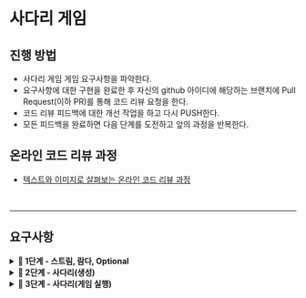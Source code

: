 # 사다리 게임

## 진행 방법

* 사다리 게임 게임 요구사항을 파악한다.
* 요구사항에 대한 구현을 완료한 후 자신의 github 아이디에 해당하는 브랜치에 Pull Request(이하 PR)를 통해 코드 리뷰 요청을 한다.
* 코드 리뷰 피드백에 대한 개선 작업을 하고 다시 PUSH한다.
* 모든 피드백을 완료하면 다음 단계를 도전하고 앞의 과정을 반복한다.

## 온라인 코드 리뷰 과정

* [텍스트와 이미지로 살펴보는 온라인 코드 리뷰 과정](https://github.com/nextstep-step/nextstep-docs/tree/master/codereview)

</br>

---

## 요구사항

<details>
<summary><b>🚀 1단계 - 스트림, 람다, Optional</b></summary>

**실습**
> - [X] Lambda1. CarTest 내 MoveStrategy에 대한 익명 클래스로 구현하고 있는데 람다를 적용해 구현
> - [X] Lambda2. nextstep.fp.Lambda의 sumAll, sumAllEven, sumAllOverThree method 소스 코드를 확인하고 중복 제거
> - [X] Stream1. List에 담긴 모든 숫자 중 3보다 큰 숫자를 2배 한 후 모든 값의 합 산출
>    - nextstep.fp.StreamStudyTest 클래스의 sumOverThreeAndDouble() 테스트를 pass해야 한다.
> - [X] Stream2. nextstep.fp.StreamStudy 클래스의 printLongestWordTop100() 메서드를 구현한다. 요구사항은 다음과 같다. 
>   - 단어의 길이가 12자를 초과하는 단어를 추출한다.
>   - 12자가 넘는 단어 중 길이가 긴 순서로 100개의 단어를 추출한다.
>   - 단어 중복을 허용하지 않는다. 즉, 서로 다른 단어 100개를 추출해야 한다.
>   - 추출한 100개의 단어를 출력한다. 모든 단어는 소문자로 출력해야 한다.
> - [X] Optional1. nextstep.optional.User의 ageIsInRange1() 메소드는 30살 이상, 45살 이하에 해당하는 User가 존재하는 경우 true를 반환하는 메소드이다. 같은 기능을 Optional을 활용해 ageIsInRange2() 메소드에 구현
> - [X] Optional2. nextstep.optional.Users의 getUser() 메소드를 자바 8의 stream과 Optional을 활용해 구현
> - [X] Optional3. nextstep.optional.ExpressionTest의 테스트가 통과하도록 Expression의 of 메소드를 구현
</details>

<details>
<summary><b>🚀 2단계 - 사다리(생성)</b></summary>

**기능 요구사항**
> - [X] 사다리 게임에 참여하는 사람 이름을 한 줄로 입력받는다.
>> - [X] 사람 이름은 최대 다섯글자이다.
>> - [X] 사람 이름을 (,) 쉼표로 구분한다.
> - [X] 최대 사다리 높이를 입력받는다.
> - [X] 입력받은 이름들을 사다리 게임에 참여시킨다.
> - [X] 사다리를 생성한다.
>> - [X] 라인의 좌표 값에 선이 있는지 유무를 판단한다.
>> - [X] horizontal line 이 `|-----|-----|` 이런 식으로 겹치면 안된다.
> - [X] 사다리 게임에 참여하는 이름과 사다리를 출력한다.

</details>

<details>
<summary><b>🚀 3단계 - 사다리(게임 실행)</b></summary>

**기능 요구사항**
> - [X] 사다리 실행 결과를 입력한다.
>> - [X] 이 때, 입력한 사다리 실행 결과 값은 참여 인원수와 똑같아야한다.
> - [X] 입력한 실행 결과를 토대로 사다리를 출력한다.
> - [ ] 결과를 보고싶은 사람을 입력한다. 
> - [ ] 사다리 실행 결과를 출력한다.
>> - [ ] 개인별 이름을 입력하면 개인별 결과를 출력한다.
>> - [ ] "all"을 입력하면 전체 참여자의 실행 결과를 출력한다.

</details>

</br>
